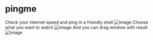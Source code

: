 # pingme
Check your internet speed and ping in a friendly shell
![image](https://user-images.githubusercontent.com/42089958/147289425-1a18b94c-138e-4efd-94af-5a90f755c3f2.png)
Choose what you want to watch
![image](https://user-images.githubusercontent.com/42089958/147289581-f9967f62-4b99-4040-a036-5f33989ca31f.png)
And you can drag window with result
![image](https://user-images.githubusercontent.com/42089958/147289619-9b0acdc0-f887-4387-b2a3-19e532f7768e.png)
